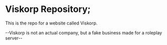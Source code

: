 # Viskorp Repository;

This is the repo for a website called Viskorp.

--Viskorp is not an actual company, but a fake business made for a roleplay server--
